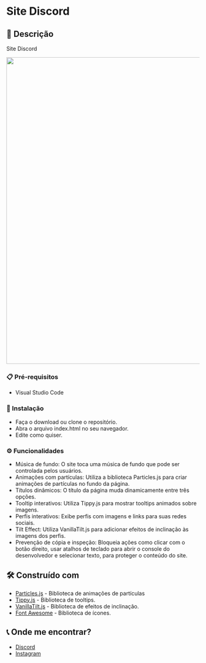# Site Discord

## 🚀 Descrição

Site Discord 

 <img src="https://i.ibb.co/F8m9WTz/Capture.jpg" width="800" /> 


### 📋 Pré-requisitos

* Visual Studio Code


### 🔧 Instalação

* Faça o download ou clone o repositório.
* Abra o arquivo index.html no seu navegador.
* Edite como quiser.

### ⚙️ Funcionalidades

* Música de fundo: O site toca uma música de fundo que pode ser controlada pelos usuários.
* Animações com partículas: Utiliza a biblioteca Particles.js para criar animações de partículas no fundo da página.
* Títulos dinâmicos: O título da página muda dinamicamente entre três opções.
* Tooltip interativos: Utiliza Tippy.js para mostrar tooltips animados sobre imagens.
* Perfis interativos: Exibe perfis com imagens e links para suas redes sociais.
* Tilt Effect: Utiliza VanillaTilt.js para adicionar efeitos de inclinação às imagens dos perfis.
* Prevenção de cópia e inspeção: Bloqueia ações como clicar com o botão direito, usar atalhos de teclado para abrir o console do desenvolvedor e selecionar texto, para proteger o conteúdo do site.


## 🛠️ Construído com


* [Particles.js](https://github.com/VincentGarreau/particles.js) - Biblioteca de animações de partículas
* [Tippy.js](https://github.com/atomiks/tippyjs) - Biblioteca de tooltips.
* [VanillaTilt.js](https://micku7zu.github.io/vanilla-tilt.js/) - Biblioteca de efeitos de inclinação.
* [Font Awesome](https://github.com/FortAwesome/Font-Awesome) - Biblioteca de ícones.

## 📞 Onde me encontrar?

* [Discord](https://discord.com/users/497843222245146651)
* [Instagram](https://instagram.com/a1mleg)
